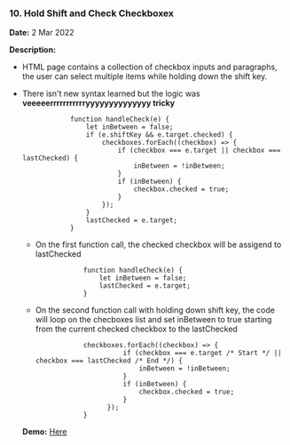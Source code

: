 ### 10. Hold Shift and Check Checkboxex

**Date:** 2 Mar 2022

**Description:**

- HTML page contains a collection of checkbox inputs and paragraphs, the user can select multiple items while holding down the shift key.
- There isn't new syntax learned but the logic was **veeeeerrrrrrrrrrryyyyyyyyyyyyyy tricky**

                  function handleCheck(e) {
                      let inBetween = false;
                      if (e.shiftKey && e.target.checked) {
                          checkboxes.forEach((checkbox) => {
                              if (checkbox === e.target || checkbox === lastChecked) {
                                  inBetween = !inBetween;
                              }
                              if (inBetween) {
                                  checkbox.checked = true;
                              }
                          });
                      }
                      lastChecked = e.target;
                  }

  - On the first function call, the checked checkbox will be assigend to lastChecked

                    function handleCheck(e) {
                        let inBetween = false;
                        lastChecked = e.target;
                    }

  - On the second function call with holding down shift key, the code will loop on the checboxes list and set inBetween to true starting from the current checked checkbox to the lastChecked

                    checkboxes.forEach((checkbox) => {
                              if (checkbox === e.target /* Start */ || checkbox === lastChecked /* End */) {
                                  inBetween = !inBetween;
                              }
                              if (inBetween) {
                                  checkbox.checked = true;
                              }
                          });
                    }

  **Demo:** [Here](https://mohmousad.github.io/JavaScript30/Challenges/10-Hold-Shift-and-Check-Checkboxes/)
